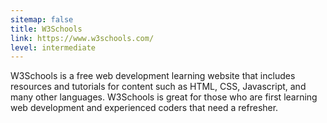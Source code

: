 ```yaml
---
sitemap: false
title: W3Schools
link: https://www.w3schools.com/
level: intermediate
---
```

W3Schools is a free web development learning website that includes resources and tutorials for content such as HTML, CSS, Javascript, and many other languages. W3Schools is great for those who are first learning web development and experienced coders that need a refresher. 